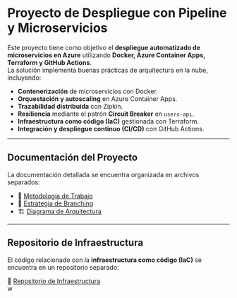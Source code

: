 # Proyecto de Despliegue con Pipeline y Microservicios

Este proyecto tiene como objetivo el **despliegue automatizado de microservicios en Azure** utilizando **Docker, Azure Container Apps, Terraform y GitHub Actions**.  
La solución implementa buenas prácticas de arquitectura en la nube, incluyendo:  
- **Contenerización** de microservicios con Docker.  
- **Orquestación y autoscaling** en Azure Container Apps.  
- **Trazabilidad distribuida** con Zipkin.  
- **Resiliencia** mediante el patrón **Circuit Breaker** en `users-api`.  
- **Infraestructura como código (IaC)** gestionada con Terraform.  
- **Integración y despliegue continuo (CI/CD)** con GitHub Actions.  

---

## Documentación del Proyecto

La documentación detallada se encuentra organizada en archivos separados:

- 📌 [Metodología de Trabajo](./metología.md)  
- 🌿 [Estrategia de Branching](./estrategiaBranching.md)  
- 🏗️ [Diagrama de Arquitectura](./arch-img/azure-architecture.drawio.png)  

---

## Repositorio de Infraestructura

El código relacionado con la **infraestructura como código (IaC)** se encuentra en un repositorio separado:  

🔗 [Repositorio de Infraestructura](https://github.com/DaniLond/Microservicio-Infraestructura.git)  
w